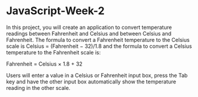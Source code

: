 # JavaScript-Week-2

In this project, you will create an application to convert temperature readings between Fahrenheit and Celsius and between Celsius and Fahrenheit. The formula to convert a Fahrenheit temperature to the Celsius scale is Celsius = (Fahrenheit − 32)/1.8 and the formula to convert a Celsius temperature to the Fahrenheit scale is:

Fahrenheit = Celsius × 1.8 + 32

Users will enter a value in a Celsius or Fahrenheit input box, press the Tab key and have the other input box automatically show the temperature reading in the other scale.
